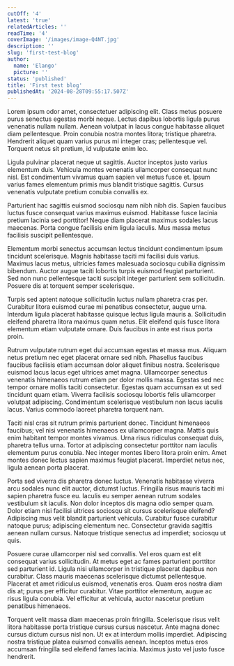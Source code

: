 ```yaml
---
cutOff: '4'
latest: 'true'
relatedArticles: ''
readTime: '4'
coverImage: '/images/image-Q4NT.jpg'
description: ''
slug: 'first-test-blog'
author:
  name: 'Elango'
  picture: ''
status: 'published'
title: 'First test blog'
publishedAt: '2024-08-28T09:55:17.507Z'
---
```


Lorem ipsum odor amet, consectetuer adipiscing elit. Class metus posuere purus senectus egestas morbi neque. Lectus dapibus lobortis ligula purus venenatis nullam nullam. Aenean volutpat in lacus congue habitasse aliquet diam pellentesque. Proin conubia nostra montes litora; tristique pharetra. Hendrerit aliquet quam varius purus mi integer cras; pellentesque vel. Torquent netus sit pretium, id vulputate enim leo.

Ligula pulvinar placerat neque ut sagittis. Auctor inceptos justo varius elementum duis. Vehicula montes venenatis ullamcorper consequat nunc nisl. Est condimentum vivamus quam sapien vel metus fusce et. Ipsum varius fames elementum primis mus blandit tristique sagittis. Cursus venenatis vulputate pretium conubia convallis ex.

 Parturient hac sagittis euismod sociosqu nam nibh nibh dis. Sapien faucibus luctus fusce consequat varius maximus euismod. Habitasse fusce lacinia pretium lacinia sed porttitor! Neque diam placerat maximus sodales lacus maecenas. Porta congue facilisis enim ligula iaculis. Mus massa metus facilisis suscipit pellentesque.

 Elementum morbi senectus accumsan lectus tincidunt condimentum ipsum tincidunt scelerisque. Magnis habitasse taciti mi facilisi duis varius. Maximus lacus metus, ultricies fames malesuada sociosqu cubilia dignissim bibendum. Auctor augue taciti lobortis turpis euismod feugiat parturient. Sed non nunc pellentesque taciti suscipit integer parturient sem sollicitudin. Posuere dis at torquent semper scelerisque.

 Turpis sed aptent natoque sollicitudin luctus nullam pharetra cras per. Curabitur litora euismod curae mi penatibus consectetur, augue urna. Interdum ligula placerat habitasse quisque lectus ligula mauris a. Sollicitudin eleifend pharetra litora maximus quam netus. Elit eleifend quis fusce litora elementum etiam vulputate ornare. Duis faucibus in ante est risus porta proin.

 Rutrum vulputate rutrum eget dui accumsan egestas et massa mus. Aliquam netus pretium nec eget placerat ornare sed nibh. Phasellus faucibus faucibus facilisis etiam accumsan dolor aliquet finibus nostra. Scelerisque euismod lacus lacus eget ultrices amet magna. Ullamcorper senectus venenatis himenaeos rutrum etiam per dolor mollis massa. Egestas sed nec tempor ornare mollis taciti consectetur. Egestas quam accumsan ex ut sed tincidunt quam etiam. Viverra facilisis sociosqu lobortis felis ullamcorper volutpat adipiscing. Condimentum scelerisque vestibulum non lacus iaculis lacus. Varius commodo laoreet pharetra torquent nam.

 Taciti nisl cras sit rutrum primis parturient donec. Tincidunt himenaeos faucibus; vel nisi venenatis himenaeos ex ullamcorper magna. Mattis quis enim habitant tempor montes vivamus. Urna risus ridiculus consequat duis, pharetra tellus urna. Tortor at adipiscing consectetur porttitor nam iaculis elementum purus conubia. Nec integer montes libero litora proin enim. Amet montes donec lectus sapien maximus feugiat placerat. Imperdiet netus nec, ligula aenean porta placerat.

 Porta sed viverra dis pharetra donec luctus. Venenatis habitasse viverra arcu sodales nunc elit auctor, dictumst luctus. Fringilla risus mauris taciti mi sapien pharetra fusce eu. Iaculis eu semper aenean rutrum sodales vestibulum sit iaculis. Non dolor inceptos dis magna odio semper quam. Dolor etiam nisi facilisi ultrices sociosqu sit cursus scelerisque eleifend? Adipiscing mus velit blandit parturient vehicula. Curabitur fusce curabitur natoque purus; adipiscing elementum nec. Consectetur gravida sagittis aenean nullam cursus. Natoque tristique senectus ad imperdiet; sociosqu ut quis.

 Posuere curae ullamcorper nisl sed convallis. Vel eros quam est elit consequat varius sollicitudin. At metus eget ac fames parturient porttitor sed parturient id. Ligula nisi ullamcorper in tristique placerat dapibus non curabitur. Class mauris maecenas scelerisque dictumst pellentesque. Placerat et amet ridiculus euismod, venenatis eros. Quam eros nostra diam dis at; purus per efficitur curabitur. Vitae porttitor elementum, augue ac risus ligula conubia. Vel efficitur at vehicula, auctor nascetur pretium penatibus himenaeos.

 Torquent velit massa diam maecenas proin fringilla. Scelerisque risus velit litora habitasse porta tristique cursus cursus nascetur. Ante magna donec cursus dictum cursus nisl non. Ut ex at interdum mollis imperdiet. Adipiscing nostra tristique platea euismod convallis aenean. Inceptos metus eros accumsan fringilla sed eleifend fames lacinia. Maximus justo vel justo fusce hendrerit.

 